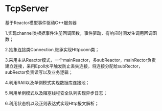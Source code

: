 # TcpServer
基于Reactor模型事件驱动C++服务器

1.实现channel类根据事件注册回调函数，事件驱动，有响应时间发生调用回调函数；

2.抽象连接类Connection,继承实现Httpconn类；

3.采用主从Reactor模式，一个mainReactor，多subReactor，mainRector负责建立连接，采用Epoll水平触发防止丢失连接，将连接分配给subRector，subRector负责读写以及业务逻辑；

4.利用RAII以及单例模式实现数据库连接池；

5.利用单例模式以及阻塞线程安全队列实现异步日志；

6.利用状态机以及正则表达式实现Http报文解析；
